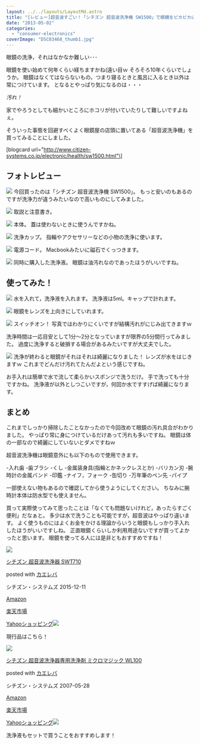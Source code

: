 ```yaml
---
layout: ../../layouts/LayoutMd.astro
title: "[レビュー]超音波すごい！「シチズン 超音波洗浄機 SW1500」で眼鏡をピカピカに！"
date: "2013-05-02"
categories: 
  - "consumer-electronics"
coverImage: "DSC03468_thumb1.jpg"
---
```


眼鏡の洗浄，それはなかなか難しい･･･

眼鏡を使い始めて何年くらい経ちますかね(遠い目ｗ そろそろ10年くらいでしょうか。 眼鏡はなくてはならないもの，つまり寝るときと風呂に入るとき以外は常につけています。 となるとやっぱり気になるのは・・・

_汚れ！_

家でやろうとしても細かいところにホコリが付いていたりして難しいですよねぇ。

そういった事態を回避すべくよく眼鏡屋の店頭に置いてある「超音波洗浄機」を買ってみることにしました。

\[blogcard url="http://www.citizen-systems.co.jp/electronic/health/sw1500.html"\]

## フォトレビュー

[![](/archive/images/DSC03468.jpg)](https://mizuka123.net/gallery/20130502_%e3%82%b7%e3%83%81%e3%82%ba%e3%83%b3%20%e8%b6%85%e9%9f%b3%e6%b3%a2%e6%b4%97%e6%b5%84%e6%a9%9f%20SW1500/index.html) 今回買ったのは「シチズン 超音波洗浄機 SW1500」。 もっと安いのもあるのですが洗浄力が違うみたいなので高いものにしてみました。

[![](/archive/images/DSC03469.jpg)](https://mizuka123.net/gallery/20130502_%e3%82%b7%e3%83%81%e3%82%ba%e3%83%b3%20%e8%b6%85%e9%9f%b3%e6%b3%a2%e6%b4%97%e6%b5%84%e6%a9%9f%20SW1500/index.html) 取説と注意書き。

[![](/archive/images/DSC03470.jpg)](https://mizuka123.net/gallery/20130502_%e3%82%b7%e3%83%81%e3%82%ba%e3%83%b3%20%e8%b6%85%e9%9f%b3%e6%b3%a2%e6%b4%97%e6%b5%84%e6%a9%9f%20SW1500/index.html) 本体。 蓋は使わないときに使うんですかね。

[![](/archive/images/DSC03471.jpg)](https://mizuka123.net/gallery/20130502_%e3%82%b7%e3%83%81%e3%82%ba%e3%83%b3%20%e8%b6%85%e9%9f%b3%e6%b3%a2%e6%b4%97%e6%b5%84%e6%a9%9f%20SW1500/index.html) 洗浄カップ。 指輪やアクセサリーなどの小物の洗浄に使います。

[![](/archive/images/DSC03472.jpg)](https://mizuka123.net/gallery/20130502_%e3%82%b7%e3%83%81%e3%82%ba%e3%83%b3%20%e8%b6%85%e9%9f%b3%e6%b3%a2%e6%b4%97%e6%b5%84%e6%a9%9f%20SW1500/index.html) 電源コード。 Macbookみたいに磁石でくっつきます。

[![](/archive/images/DSC03473.jpg)](https://mizuka123.net/gallery/20130502_%e3%82%b7%e3%83%81%e3%82%ba%e3%83%b3%20%e8%b6%85%e9%9f%b3%e6%b3%a2%e6%b4%97%e6%b5%84%e6%a9%9f%20SW1500/index.html) 同時に購入した洗浄液。 眼鏡は油汚れなのであったほうがいいですね。

## 使ってみた！

[![](/archive/images/DSC03474.jpg)](https://mizuka123.net/gallery/20130502_%e3%82%b7%e3%83%81%e3%82%ba%e3%83%b3%20%e8%b6%85%e9%9f%b3%e6%b3%a2%e6%b4%97%e6%b5%84%e6%a9%9f%20SW1500/index.html) 水を入れて，洗浄液を入れます。 洗浄液は5ml。キャップで計れます。

[![](/archive/images/DSC03475.jpg)](https://mizuka123.net/gallery/20130502_%e3%82%b7%e3%83%81%e3%82%ba%e3%83%b3%20%e8%b6%85%e9%9f%b3%e6%b3%a2%e6%b4%97%e6%b5%84%e6%a9%9f%20SW1500/index.html) 眼鏡をレンズを上向きにしていれます。

[![](/archive/images/DSC03476.jpg)](https://mizuka123.net/gallery/20130502_%e3%82%b7%e3%83%81%e3%82%ba%e3%83%b3%20%e8%b6%85%e9%9f%b3%e6%b3%a2%e6%b4%97%e6%b5%84%e6%a9%9f%20SW1500/index.html) スイッチオン！ 写真ではわかりにくいですが結構汚れがにじみ出てきますｗ

洗浄時間は一応目安として1分～2分となっていますが限界の5分間行ってみました。 過度に洗浄すると破損する場合があるみたいですが大丈夫でした。

[![](/archive/images/DSC03478.jpg)](https://mizuka123.net/gallery/20130502_%e3%82%b7%e3%83%81%e3%82%ba%e3%83%b3%20%e8%b6%85%e9%9f%b3%e6%b3%a2%e6%b4%97%e6%b5%84%e6%a9%9f%20SW1500/index.html) 洗浄が終わると眼鏡がそれはそれは綺麗になりました！ レンズが水をはじきますｗ これまでどんだけ汚れてたんだよという感じですね。

お手入れは簡単で水で流して柔らかいスポンジで洗うだけ。 手で洗っても十分ですかね。 洗浄液が以外としつこいですが，何回か水ですすげば綺麗になります。

## まとめ

これまでしっかり掃除したことなかったので今回改めて眼鏡の汚れ具合がわかりました。 やっぱり常に身につけているだけあって汚れも多いですね。 眼鏡は体の一部なので綺麗にしていないとダメですねｗ

超音波洗浄機は眼鏡意外にも以下のもので使用できます。

\-入れ歯 -歯ブラシ -くし -金属装身具(指輪とかネックレスとか) -バリカン刃 -腕時計の金属バンド -印鑑 -ナイフ，フォーク -缶切り -万年筆のペン先 -パイプ

一部使えない物もあるので確認してから使うようにしてください。 ちなみに腕時計本体は防水型でも使えません。

買って実際使ってみて思ったことは「なくても問題ないけれど，あったらすごく便利」だなぁと。 多少は水で洗うことも可能ですが，超音波はやっぱり違います。 よく使うものにはよくお金をかける理論からいうと眼鏡もしっかり手入れしたほうがいいですしね。 正直眼鏡くらいしか利用用途ないですが買ってよかったと思います。 眼鏡を使ってる人には是非ともおすすめですね！

[![](/archive/images/31jBdvCfdWL._SL160_.jpg)](http://www.amazon.co.jp/exec/obidos/ASIN/B01835WAB0/mizuka123-22/)

[シチズン 超音波洗浄器 SWT710](http://www.amazon.co.jp/exec/obidos/ASIN/B01835WAB0/mizuka123-22/)

posted with [カエレバ](http://kaereba.com)

シチズン・システムズ 2015-12-11

[Amazon](http://www.amazon.co.jp/gp/search?keywords=%E3%82%B7%E3%83%81%E3%82%BA%E3%83%B3%20%E8%B6%85%E9%9F%B3%E6%B3%A2%E6%B4%97%E6%B5%84%E5%99%A8%20SWT710&__mk_ja_JP=%E3%82%AB%E3%82%BF%E3%82%AB%E3%83%8A&tag=mizuka123-22)

[楽天市場](https://hb.afl.rakuten.co.jp/hgc/032b53ee.4b34c5ee.0f4a541e.f440145e/?pc=http%3A%2F%2Fsearch.rakuten.co.jp%2Fsearch%2Fmall%2F%25E3%2582%25B7%25E3%2583%2581%25E3%2582%25BA%25E3%2583%25B3%2520%25E8%25B6%2585%25E9%259F%25B3%25E6%25B3%25A2%25E6%25B4%2597%25E6%25B5%2584%25E5%2599%25A8%2520SWT710%2F-%2Ff.1-p.1-s.1-sf.0-st.A-v.2%3Fx%3D0%26scid%3Daf_ich_link_urltxt%26m%3Dhttp%3A%2F%2Fm.rakuten.co.jp%2F)

[Yahooショッピング![](//ad.jp.ap.valuecommerce.com/servlet/gifbanner?sid=3066752&pid=881990642)](//ck.jp.ap.valuecommerce.com/servlet/referral?sid=3066752&pid=881990642&vc_url=http%3A%2F%2Fsearch.shopping.yahoo.co.jp%2Fsearch%3Fp%3D%25E3%2582%25B7%25E3%2583%2581%25E3%2582%25BA%25E3%2583%25B3%2520%25E8%25B6%2585%25E9%259F%25B3%25E6%25B3%25A2%25E6%25B4%2597%25E6%25B5%2584%25E5%2599%25A8%2520SWT710&vcptn=kaereba)

現行品はこちら！

[![](/archive/images/31O9G0ukX5L._SL160_.jpg)](http://www.amazon.co.jp/exec/obidos/ASIN/B000V2ETYU/mizuka123-22/)

[シチズン 超音波洗浄器専用洗浄剤 ミクロマジック WL100](http://www.amazon.co.jp/exec/obidos/ASIN/B000V2ETYU/mizuka123-22/)

posted with [カエレバ](http://kaereba.com)

シチズン・システムズ 2007-05-28

[Amazon](http://www.amazon.co.jp/gp/search?keywords=%E3%82%B7%E3%83%81%E3%82%BA%E3%83%B3%20%E8%B6%85%E9%9F%B3%E6%B3%A2%E6%B4%97%E6%B5%84%E5%99%A8%E5%B0%82%E7%94%A8%E6%B4%97%E6%B5%84%E5%89%A4%20%E3%83%9F%E3%82%AF%E3%83%AD%E3%83%9E%E3%82%B8%E3%83%83%E3%82%AF%20WL100&__mk_ja_JP=%E3%82%AB%E3%82%BF%E3%82%AB%E3%83%8A&tag=mizuka123-22)

[楽天市場](https://hb.afl.rakuten.co.jp/hgc/032b53ee.4b34c5ee.0f4a541e.f440145e/?pc=http%3A%2F%2Fsearch.rakuten.co.jp%2Fsearch%2Fmall%2F%25E3%2582%25B7%25E3%2583%2581%25E3%2582%25BA%25E3%2583%25B3%2520%25E8%25B6%2585%25E9%259F%25B3%25E6%25B3%25A2%25E6%25B4%2597%25E6%25B5%2584%25E5%2599%25A8%25E5%25B0%2582%25E7%2594%25A8%25E6%25B4%2597%25E6%25B5%2584%25E5%2589%25A4%2520%25E3%2583%259F%25E3%2582%25AF%25E3%2583%25AD%25E3%2583%259E%25E3%2582%25B8%25E3%2583%2583%25E3%2582%25AF%2520WL100%2F-%2Ff.1-p.1-s.1-sf.0-st.A-v.2%3Fx%3D0%26scid%3Daf_ich_link_urltxt%26m%3Dhttp%3A%2F%2Fm.rakuten.co.jp%2F)

[Yahooショッピング![](//ad.jp.ap.valuecommerce.com/servlet/gifbanner?sid=3066752&pid=881990642)](//ck.jp.ap.valuecommerce.com/servlet/referral?sid=3066752&pid=881990642&vc_url=http%3A%2F%2Fsearch.shopping.yahoo.co.jp%2Fsearch%3Fp%3D%25E3%2582%25B7%25E3%2583%2581%25E3%2582%25BA%25E3%2583%25B3%2520%25E8%25B6%2585%25E9%259F%25B3%25E6%25B3%25A2%25E6%25B4%2597%25E6%25B5%2584%25E5%2599%25A8%25E5%25B0%2582%25E7%2594%25A8%25E6%25B4%2597%25E6%25B5%2584%25E5%2589%25A4%2520%25E3%2583%259F%25E3%2582%25AF%25E3%2583%25AD%25E3%2583%259E%25E3%2582%25B8%25E3%2583%2583%25E3%2582%25AF%2520WL100&vcptn=kaereba)

洗浄液もセットで買うことをおすすめします！
